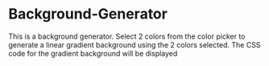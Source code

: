 # Background-Generator

This is a background generator.
Select 2 colors from the color picker to generate a linear gradient background
using the 2 colors selected.
The CSS code for the gradient background will be displayed
